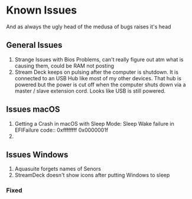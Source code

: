 # Known Issues

And as always the ugly head of the medusa of bugs raises it's head

## General Issues

1. Strange Issues with Bios Problems, can't really figure out atm what is causing them, could be RAM not posting
2. Stream Deck keeps on pulsing after the computer is shutdown. It is connected to an USB Hub like most of my other devices. That hub is powered but the power is cut off when the computer shuts down via a master / slave extension cord. Looks like USB is still powered.

## Issues macOS

1. Getting a Crash in macOS with Sleep Mode: Sleep Wake failure in EFIFailure code:: 0xffffffff 0x0000001f
2. 


## Issues Windows

1. Aquasuite forgets names of Senors
2. StreamDeck doesn't show icons after putting Windows to sleep



### Fixed



